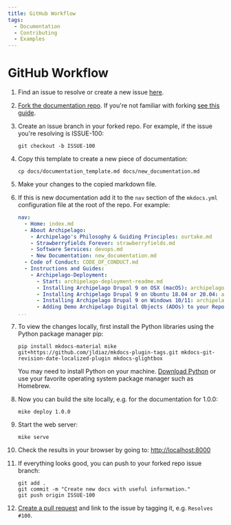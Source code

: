 ```yaml
---
title: GitHub Workflow
tags:
  - Documentation
  - Contributing
  - Examples
---
```


# GitHub Workflow

1. Find an issue to resolve or create a new issue [here](https://github.com/esmero/archipelago-documentation/issues).
2. [Fork the documentation repo](https://github.com/esmero/archipelago-documentation). If you're not familiar with forking [see this guide](https://docs.github.com/en/get-started/quickstart/fork-a-repo).
3. Create an issue branch in your forked repo. For example, if the issue you're resolving is ISSUE-100:
   ```shell
   git checkout -b ISSUE-100
   ```
4. Copy this template to create a new piece of documentation:
   ```shell
   cp docs/documentation_template.md docs/new_documentation.md
   ```
5. Make your changes to the copied markdown file.
5. If this is new documentation add it to the `nav` section of the `mkdocs.yml` configuration file at the root of the repo. For example:
   ```yaml hl_lines="7"
   nav:
     - Home: index.md
     - About Archipelago:
       - Archipelago's Philosophy & Guiding Principles: ourtake.md
       - Strawberryfields Forever: strawberryfields.md
       - Software Services: devops.md
       - New Documentation: new_documentation.md
     - Code of Conduct: CODE_OF_CONDUCT.md
     - Instructions and Guides:
       - Archipelago-Deployment:
         - Start: archipelago-deployment-readme.md
         - Installing Archipelago Drupal 9 on OSX (macOS): archipelago-deployment-osx.md
         - Installing Archipelago Drupal 9 on Ubuntu 18.04 or 20.04: archipelago-deployment-ubuntu.md
         - Installing Archipelago Drupal 9 on Windows 10/11: archipelago-deployment-windows.md
         - Adding Demo Archipelago Digital Objects (ADOs) to your Repository: archipelago-deployment-democontent.md
   ...
   ```
6. To view the changes locally, first install the Python libraries using the Python package manager pip:
   ```shell
   pip install mkdocs-material mike git+https://github.com/jldiaz/mkdocs-plugin-tags.git mkdocs-git-revision-date-localized-plugin mkdocs-glightbox
   ```
   You may need to install Python on your machine. [Download Python](https://www.python.org/downloads/) or use your favorite operating system package manager such as Homebrew. 

7. Now you can build the site locally, e.g. for the documentation for 1.0.0:
   ```shell
   mike deploy 1.0.0
   ```
8. Start the web server:
   ```shell
   mike serve
   ```
9. Check the results in your browser by going to: <http://localhost:8000>
10. If everything looks good, you can push to your forked repo issue branch:
    ```shell
    git add .
    git commit -m "Create new docs with useful information."
    git push origin ISSUE-100
    ```
11. [Create a pull request](https://docs.github.com/en/pull-requests/collaborating-with-pull-requests/proposing-changes-to-your-work-with-pull-requests/creating-a-pull-request-from-a-fork) and link to the issue by tagging it, e.g. `Resolves #100`.

